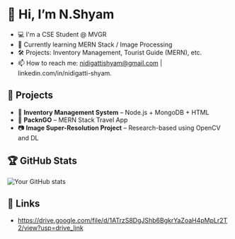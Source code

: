 # 👋 Hi, I’m N.Shyam
- 💻 I'm a CSE Student @ MVGR
- 🌱 Currently learning MERN Stack / Image Processing
- 🛠️ Projects: Inventory Management, Tourist Guide (MERN), etc.
- 📫 How to reach me: nidigattishyam@gmail.com | linkedin.com/in/nidigatti-shyam.

## 🚀 Projects
- 🔧 **Inventory Management System** – Node.js + MongoDB + HTML
- 🧭 **PacknGO** – MERN Stack Travel App
- 📷 **Image Super-Resolution Project** – Research-based using OpenCV and DL

## 🏆 GitHub Stats
![Your GitHub stats](https://github-readme-stats.vercel.app/api?username=mvgr&show_icons=true&theme=radical)

## 🔗 Links
- https://drive.google.com/file/d/1ATrzS8DgJShb6BgkrYaZoaH4pMpLr2T2/view?usp=drive_link

